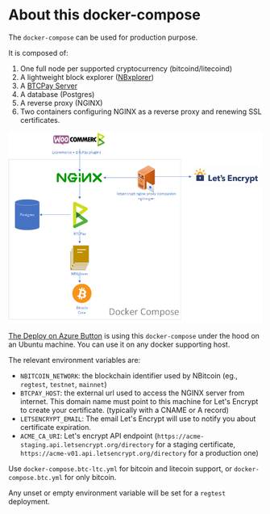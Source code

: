 # About this docker-compose

The `docker-compose` can be used for production purpose.

It is composed of:

1. One full node per supported cryptocurrency (bitcoind/litecoind)
2. A lightweight block explorer ([NBxplorer](https://github.com/dgarage/NBXplorer))
3. A [BTCPay Server](https://github.com/btcpayserver/btcpayserver)
4. A database (Postgres)
5. A reverse proxy (NGINX)
6. Two containers configuring NGINX as a reverse proxy and renewing SSL certificates.

![Architecture](Production.png)

[The Deploy on Azure Button](https://github.com/btcpayserver/btcpayserver-azure) is using this `docker-compose` under the hood on an Ubuntu machine. You can use it on any docker supporting host.

The relevant environment variables are:

* `NBITCOIN_NETWORK`: the blockchain identifier used by NBitcoin (eg., `regtest`, `testnet`, `mainnet`)
* `BTCPAY_HOST`: the external url used to access the NGINX server from internet. This domain name must point to this machine for Let's Encrypt to create your certificate. (typically with a CNAME or A record)
* `LETSENCRYPT_EMAIL`: The email Let's Encrypt will use to notify you about certificate expiration.
* `ACME_CA_URI`: Let's encrypt API endpoint (`https://acme-staging.api.letsencrypt.org/directory` for a staging certificate, `https://acme-v01.api.letsencrypt.org/directory` for a production one)

Use `docker-compose.btc-ltc.yml` for bitcoin and litecoin support, or `docker-compose.btc.yml` for only bitcoin.

Any unset or empty environment variable will be set for a `regtest` deployment.
